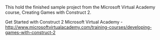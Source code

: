 This hold the finished sample project from the Microsoft Virtual Academy course, Creating Games with Construct 2.

Get Started with Construct 2 Microsoft Virtual Academy - http://www.microsoftvirtualacademy.com/training-courses/developing-games-with-construct-2
